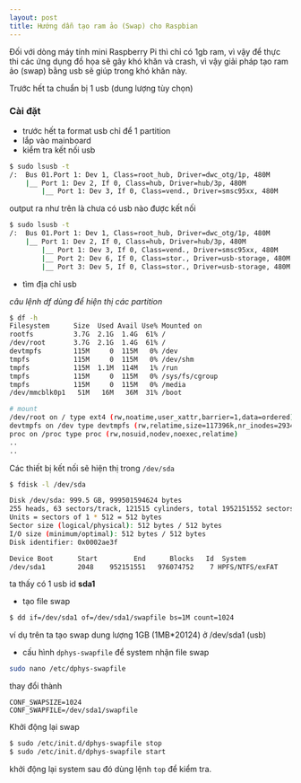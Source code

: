 ```yaml
---
layout: post
title: Hướng dẫn tạo ram ảo (Swap) cho Raspbian
---
```


Đối với dòng máy tính mini Raspberry Pi thì chỉ có 1gb ram, vì vậy để thực thi các ứng dụng đồ họa sẽ gây khó khăn và crash, vì vậy giải pháp tạo ram ảo (swap) bằng usb sẽ giúp trong khó khăn này.

Trước hết ta  chuẩn bị 1 usb (dung lượng tùy chọn)


### Cài đặt
- trước hết ta format usb chỉ để 1 partition
- lắp vào mainboard
- kiểm tra kết nối usb

```bash
$ sudo lsusb -t
/:  Bus 01.Port 1: Dev 1, Class=root_hub, Driver=dwc_otg/1p, 480M
    |__ Port 1: Dev 2, If 0, Class=hub, Driver=hub/3p, 480M
        |__ Port 1: Dev 3, If 0, Class=vend., Driver=smsc95xx, 480M
```

output ra như trên là chưa có usb nào được kết nối 

```bash
$ sudo lsusb -t
/:  Bus 01.Port 1: Dev 1, Class=root_hub, Driver=dwc_otg/1p, 480M
    |__ Port 1: Dev 2, If 0, Class=hub, Driver=hub/3p, 480M
        |__ Port 1: Dev 3, If 0, Class=vend., Driver=smsc95xx, 480M
        |__ Port 2: Dev 6, If 0, Class=stor., Driver=usb-storage, 480M
        |__ Port 3: Dev 5, If 0, Class=stor., Driver=usb-storage, 480M
```

- tìm địa chỉ usb

*câu lệnh df dùng để hiện thị các partition*

```bash
$ df -h
Filesystem      Size  Used Avail Use% Mounted on
rootfs          3.7G  2.1G  1.4G  61% /
/dev/root       3.7G  2.1G  1.4G  61% /
devtmpfs        115M     0  115M   0% /dev
tmpfs           115M     0  115M   0% /dev/shm
tmpfs           115M  1.1M  114M   1% /run
tmpfs           115M     0  115M   0% /sys/fs/cgroup
tmpfs           115M     0  115M   0% /media
/dev/mmcblk0p1   51M   16M   36M  31% /boot

# mount
/dev/root on / type ext4 (rw,noatime,user_xattr,barrier=1,data=ordered)
devtmpfs on /dev type devtmpfs (rw,relatime,size=117396k,nr_inodes=29349,mode=755)
proc on /proc type proc (rw,nosuid,nodev,noexec,relatime)
..
..
```

Các thiết bị kết nối sẽ hiện thị trong `/dev/sda`

```bash
$ fdisk -l /dev/sda

Disk /dev/sda: 999.5 GB, 999501594624 bytes
255 heads, 63 sectors/track, 121515 cylinders, total 1952151552 sectors
Units = sectors of 1 * 512 = 512 bytes
Sector size (logical/physical): 512 bytes / 512 bytes
I/O size (minimum/optimal): 512 bytes / 512 bytes
Disk identifier: 0x0002ae3f

Device Boot      Start         End      Blocks   Id  System
/dev/sda1        2048    952151551   976074752    7 HPFS/NTFS/exFAT

```

ta thấy có 1 usb id **sda1**

- tạo file swap

```bash
$ dd if=/dev/sda1 of=/dev/sda1/swapfile bs=1M count=1024 
```

ví dụ trên ta tạo swap dung lượng 1GB (1MB*20124) ở /dev/sda1 (usb)

- cấu hình `dphys-swapfile` để system nhận file swap

```bash
sudo nano /etc/dphys-swapfile 
```
thay đổi thành

```text
CONF_SWAPSIZE=1024
CONF_SWAPFILE=/dev/sda1/swapfile
```

Khởi động lại swap 

```bash
$ sudo /etc/init.d/dphys-swapfile stop
$ sudo /etc/init.d/dphys-swapfile start
```

khởi động lại system sau đó dùng lệnh `top` để kiểm tra.


